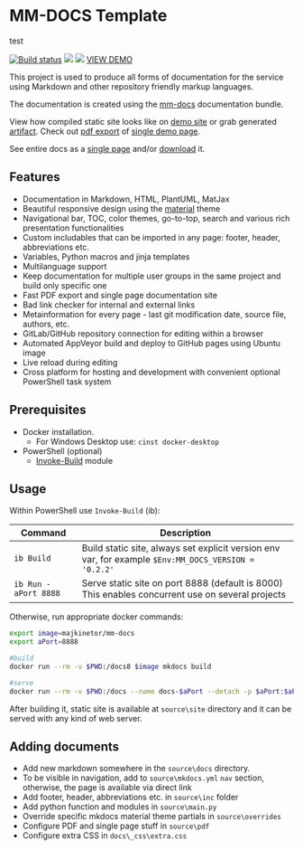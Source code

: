 # MM-DOCS Template

test

[![Build status](https://ci.appveyor.com/api/projects/status/1sybv5w5lgywnwc4?svg=true)](https://ci.appveyor.com/project/majkinetor/mm-docs-template)
[![](http://transparent-favicon.info/favicon.ico)](#)
[![](http://transparent-favicon.info/favicon.ico)](#)
[VIEW DEMO](https://majkinetor.github.io/mm-docs-template)

This project is used to produce all forms of documentation for the service using Markdown and other repository friendly markup languages.

The documentation is created using the [mm-docs](https://github.com/majkinetor/mm-docs) documentation bundle.

View how compiled static site looks like on [demo site](https://majkinetor.github.io/mm-docs-template) or grab generated [artifact](https://ci.appveyor.com/project/majkinetor/mm-docs-template/build/artifacts). Check out [pdf export](https://majkinetor.github.io/mm-docs-template/docs.pdf) of [single demo page](https://majkinetor.github.io/mm-docs-template/demo).

See entire docs as a [single page](https://majkinetor.github.io/mm-docs-template/print_page/) and/or [download](https://majkinetor.github.io/mm-docs-template/download/) it.

## Features

- Documentation in Markdown, HTML, PlantUML, MatJax
- Beautiful responsive design using the [material](https://squidfunk.github.io/mkdocs-material) theme
- Navigational bar, TOC, color themes, go-to-top, search and various rich presentation functionalities
- Custom includables that can be imported in any page: footer, header, abbreviations etc.
- Variables, Python macros and jinja templates
- Multilanguage support
- Keep documentation for multiple user groups in the same project and build only specific one
- Fast PDF export and single page documentation site
- Bad link checker for internal and external links
- Metainformation for every page - last git modification date, source file, authors, etc.
- GitLab/GitHub repository connection for editing within a browser
- Automated AppVeyor build and deploy to GitHub pages using Ubuntu image
- Live reload during editing
- Cross platform for hosting and development with convenient optional PowerShell task system

## Prerequisites

- Docker installation.
  - For Windows Desktop use: `cinst docker-desktop`
- PowerShell (optional)
  - [Invoke-Build](https://www.powershellgallery.com/packages/InvokeBuild) module

## Usage

Within PowerShell use `Invoke-Build` (ib):

|        Command         |                                             Description                                             |
| ---------------------- | --------------------------------------------------------------------------------------------------- |
| `ib Build`             | Build static site, always set explicit version env var, for example `$Env:MM_DOCS_VERSION = '0.2.2'`                                                                                 |
| `ib Run -aPort 8888`   | Serve static site on port 8888 (default is 8000)<br>This enables concurrent use on several projects |

Otherwise, run appropriate docker commands:

```sh
export image=majkinetor/mm-docs
export aPort=8888

#build
docker run --rm -v $PWD:/docs8 $image mkdocs build

#serve
docker run --rm -v $PWD:/docs --name docs-$aPort --detach -p $aPort:$aPort $image mkdocs serve --dev-addr 0.0.0.0:$aPort
```

After building it, static site is available at `source\site` directory and it can be served with any kind of web server.

## Adding documents

- Add new markdown somewhere in the `source\docs` directory.
- To be visible in navigation, add to `source\mkdocs.yml` `nav` section, otherwise, the page is available via direct link
- Add footer, header, abbreviations etc. in `source\inc` folder
- Add python function and modules in `source\main.py`
- Override specific mkdocs material theme partials in `source\overrides`
- Configure PDF and single page stuff in `source\pdf`
- Configure extra CSS in `docs\_css\extra.css`
